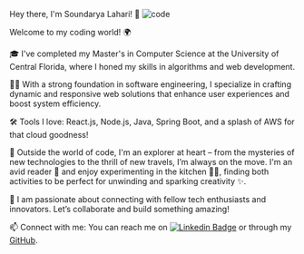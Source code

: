 Hey there, I'm Soundarya Lahari! 👋
![code](https://github.com/soundaryalaharivalipe/soundaryalaharivalipe/assets/169948476/3dd883af-d819-4e34-a60f-76bdc7b2dfd1)

Welcome to my coding world! 🌍

🎓 I've completed my Master's in Computer Science at the University of Central Florida, where I honed my skills in algorithms and web development.

👩‍💻 With a strong foundation in software engineering, I specialize in crafting dynamic and responsive web solutions that enhance user experiences and boost system efficiency.

🛠️ Tools I love: React.js, Node.js, Java, Spring Boot, and a splash of AWS for that cloud goodness!

🌟 Outside the world of code, I'm an explorer at heart – from the mysteries of new technologies to the thrill of new travels, I’m always on the move. I'm an avid reader 📖 and enjoy experimenting in the kitchen 👩‍🍳, finding both activities to be perfect for unwinding and sparking creativity ✨.

🤝 I am passionate about connecting with fellow tech enthusiasts and innovators. Let’s collaborate and build something amazing! 

📫 Connect with me: You can reach me on [![Linkedin Badge](https://img.shields.io/badge/-LinkedIn-0e76a8?style=flat-square&logo=Linkedin&logoColor=white)](https://linkedin.com/in/v-soundarya-lahari) or through my [GitHub](mailto:your-email).



